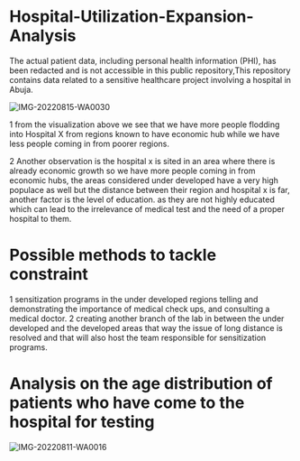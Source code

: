# Hospital-Utilization-Expansion-Analysis
The actual patient data, including personal health information (PHI), has been redacted and is not accessible in this public repository,This repository contains data related to a sensitive healthcare project involving a hospital in Abuja.

![IMG-20220815-WA0030](https://github.com/abayomi-hayes/Hospital-Utilization-Expansion-Analysis/assets/119630129/012ac2c5-9c95-45a8-a803-2c49f1689040)

1 from the visualization above we see that we have more people flodding into Hospital X from regions known to have economic hub while we have less people coming in from poorer regions.

2 Another observation is the hospital x is sited in an area where there is already economic growth so we have more people coming in from economic hubs,  the areas considered under developed have a very high populace as well but the distance between their region and hospital x is far, another factor is the level of education. as they are not highly educated which can lead to the irrelevance of medical test and the need of a proper hospital to them.

# Possible methods to tackle constraint
1 sensitization programs in the under developed regions telling and demonstrating the importance of medical check ups, and consulting a medical doctor.
2 creating another branch of the lab in between the under developed and the developed areas that way the issue of long  distance is resolved and that will also host the team responsible for sensitization programs.

 # Analysis on  the age distribution of patients who have come to the hospital for testing 
 
 ![IMG-20220811-WA0016](https://github.com/abayomi-hayes/Hospital-Utilization-Expansion-Analysis/assets/119630129/f10f9330-d96b-4207-bce0-2487cff2280a)





